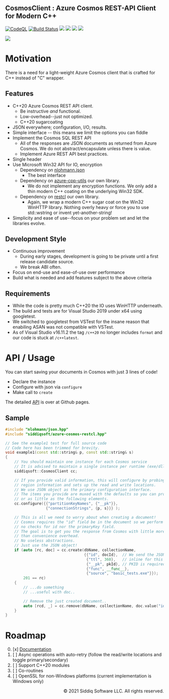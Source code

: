 CosmosClient : Azure Cosmos REST-API Client for Modern C++
-------------------------------------------

<!-- badges -->
[![CodeQL](https://github.com/SiddiqSoft/CosmosClient/actions/workflows/codeql-analysis.yml/badge.svg)](https://github.com/SiddiqSoft/CosmosClient/actions/workflows/codeql-analysis.yml)
[![Build Status](https://dev.azure.com/siddiqsoft/siddiqsoft/_apis/build/status/SiddiqSoft.CosmosClient?branchName=main)](https://dev.azure.com/siddiqsoft/siddiqsoft/_build/latest?definitionid=15&branchName=main)
![](https://img.shields.io/github/v/tag/SiddiqSoft/CosmosClient)
![](https://img.shields.io/nuget/v/SiddiqSoft.CosmosClient)
![](https://img.shields.io/nuget/dt/SiddiqSoft.CosmosClient)
![](https://img.shields.io/azure-devops/tests/siddiqsoft/siddiqsoft/15)
<!--![](https://img.shields.io/azure-devops/coverage/siddiqsoft/siddiqsoft/15)-->
![](https://img.shields.io/github/license/siddiqsoft/CosmosClient)
<!-- end badges -->



# Motivation

There is a need for a light-weight Azure Cosmos client that is crafted for C++ instead of "C" wrapper.

## Features
- C++20 Azure Cosmos REST API client.
  - Be instructive *and* functional.
  - Low-overhead--just not optimized.
  - C++20 sugarcoating
- JSON everywhere; configuration, I/O, results.
- Simple interface -- this means we limit the options you can fiddle
- Implement the Cosmos SQL REST API
  - All of the responses are JSON documents as returned from Azure Cosmos. We do not abstract/encapsulate unless there is value.
  - Implement Azure REST API best practices.
- Single header
- Use Microsoft Win32 API for IO, encryption
  - Dependency on [nlohmann.json](https://github.com/nlohmann/json)
    - The best interface
  - Dependency on [azure-cpp-utils](https://github.com/siddiqsoft/azure-cpp-utils) our own library.
    - We do not implement any encryption functions. We only add a thin modern C++ coating on the underlying Win32 SDK.
  - Dependency on [restcl](https://github.com/siddiqsoft/restcl) our own library.
    - Again, we wrap a modern C++ sugar coat on the Win32 WinHTTP library. Nothing overly heavy or force you to use std::wstring or invent yet-another-string!
- Simplicity and ease of use--focus on your problem set and let the libraries evolve.

## Development Style

- Continuous improvement
  - During early stages, development is going to be private until a first release candidate source.
  - We break ABI often.
- Focus on end-use and ease-of-use over performance
- Build what is needed and add features subject to the above criteria

## Requirements
- While the code is pretty much C++20 the IO uses WinHTTP underneath.
- The build and tests are for Visual Studio 2019 under x64 using googletest.
- We switched to googletest from VSTest for the insane reason that enabiling ASAN was not compatible with VSTest.
- As of Visual Studio v16.11.2 the tag `/c++20` no longer includes `format` and our code is stuck at `/c++latest`.

# API / Usage

You can start saving your documents in Cosmos with just 3 lines of code!
- Declare the instance
- Configure with json via `configure`
- Make call to `create`

The detailed [API](https://siddiqsoft.github.io/CosmosClient/) is over at Github pages.

## Sample

```cpp
#include "nlohmann/json.hpp"
#include "siddiqsoft/azure-cosmos-restcl.hpp"

// See the example1 test for full source code
// Code here has been trimmed for brevity.
void example1(const std::string& p, const std::string& s)
{
    // You should maintain one instance for each Cosmos service
    // It is advised to maintain a single instance per runtime (exe/dll/service)
    siddiqsoft::CosmosClient cc;

    // If you provide valid information, this will configure by probing Azure for
    // region information and sets up the read and write locations.
    // We use JSON object as the primary configuration interface.
    // The items you provide are muxed with the defaults so you can provide as much
    // or as little as the following elements.
    cc.configure({{"partitionKeyNames", {"__pk"}},
                  {"connectionStrings", {p, s}}} );

    // This is all we need to worry about when creating a document!
    // Cosmos requires the "id" field be in the document so we perform
    // no checks for id nor the primaryKey field.
    // The goal is to get you the response from Cosmos with little more
    // than convenience overhead.
    // No useless abstractions.
    // Just use the JSON object!
    if (auto [rc, doc] = cc.create(dbName, collectionName,
                                   {{"id", docId},  // We send the JSON document
                                    {"ttl", 360},   // inline for this example
                                    {"__pk", pkId}, // PKID is required
                                    {"func", __func__},
                                    {"source", "basic_tests.exe"}});
        201 == rc)
    {
        // ...do something
        // ...useful with doc..

        // Remove the just created document..
        auto [rcd, _] = cc.remove(dbName, collectionName, doc.value("id", docId), pkId);
    }
}
```

# Roadmap

0. [x] [Documentation](https://siddiqsoft.github.io/CosmosClient/)
1. [ ] Async operations with auto-retry (follow the read/write locations and toggle primary/secondary)
2. [ ] Support C++20 modules
3. [ ] Co-routines
4. [ ] OpenSSL for non-Windows platforms (current implementation is Windows only)

<p align="right">
&copy; 2021 Siddiq Software LLC. All rights reserved.
</p>
